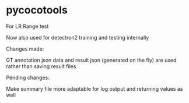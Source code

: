 # pycocotools
For LR Range test


Now also used for detectron2 training and testing internally

Changes made:

GT annotation json data and result json (generated on the fly) are used rather than saving result  files

Pending changes:

Make summary  file more adaptable for log output and returning values as well
